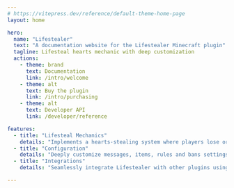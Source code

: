 ```yaml
---
# https://vitepress.dev/reference/default-theme-home-page
layout: home

hero:
  name: "Lifestealer"
  text: "A documentation website for the Lifestealer Minecraft plugin"
  tagline: Lifesteal hearts mechanic with deep customization
  actions:
    - theme: brand
      text: Documentation
      link: /intro/welcome
    - theme: alt
      text: Buy the plugin
      link: /intro/purchasing
    - theme: alt
      text: Developer API
      link: /developer/reference

features:
  - title: "Lifesteal Mechanics"
    details: "Implements a hearts-stealing system where players lose or gain hearts based on in-game events."
  - title: "Configuration"
    details: "Deeply customize messages, items, rules and bans settings, and storage options using an extensive configuration file."
  - title: "Integrations"
    details: "Seamlessly integrate Lifestealer with other plugins using its useful built-in commands and full support for PlaceholderAPI."

---
```

